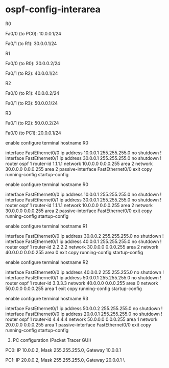 # ospf-config-interarea
R0

Fa0/0 (to PC0): 10.0.0.1/24

Fa0/1 (to R1): 30.0.0.1/24

R1

Fa0/0 (to R0): 30.0.0.2/24

Fa0/1 (to R2): 40.0.0.1/24

R2

Fa0/0 (to R1): 40.0.0.2/24

Fa0/1 (to R3): 50.0.0.1/24

R3

Fa0/1 (to R2): 50.0.0.2/24

Fa0/0 (to PC1): 20.0.0.1/24


enable
configure terminal
hostname R0

interface FastEthernet0/0
 ip address 10.0.0.1 255.255.255.0
 no shutdown
!
interface FastEthernet0/1
 ip address 30.0.0.1 255.255.255.0
 no shutdown
!
router ospf 1
 router-id 1.1.1.1
 network 10.0.0.0 0.0.0.255 area 2
 network 30.0.0.0 0.0.0.255 area 2
 passive-interface FastEthernet0/0
exit
copy running-config startup-config

enable
configure terminal
hostname R0

interface FastEthernet0/0
 ip address 10.0.0.1 255.255.255.0
 no shutdown
!
interface FastEthernet0/1
 ip address 30.0.0.1 255.255.255.0
 no shutdown
!
router ospf 1
 router-id 1.1.1.1
 network 10.0.0.0 0.0.0.255 area 2
 network 30.0.0.0 0.0.0.255 area 2
 passive-interface FastEthernet0/0
exit
copy running-config startup-config


enable
configure terminal
hostname R1

interface FastEthernet0/0
 ip address 30.0.0.2 255.255.255.0
 no shutdown
!
interface FastEthernet0/1
 ip address 40.0.0.1 255.255.255.0
 no shutdown
!
router ospf 1
 router-id 2.2.2.2
 network 30.0.0.0 0.0.0.255 area 2
 network 40.0.0.0 0.0.0.255 area 0
exit
copy running-config startup-config


enable
configure terminal
hostname R2

interface FastEthernet0/0
 ip address 40.0.0.2 255.255.255.0
 no shutdown
!
interface FastEthernet0/1
 ip address 50.0.0.1 255.255.255.0
 no shutdown
!
router ospf 1
 router-id 3.3.3.3
 network 40.0.0.0 0.0.0.255 area 0
 network 50.0.0.0 0.0.0.255 area 1
exit
copy running-config startup-config


enable
configure terminal
hostname R3

interface FastEthernet0/1
 ip address 50.0.0.2 255.255.255.0
 no shutdown
!
interface FastEthernet0/0
 ip address 20.0.0.1 255.255.255.0
 no shutdown
!
router ospf 1
 router-id 4.4.4.4
 network 50.0.0.0 0.0.0.255 area 1
 network 20.0.0.0 0.0.0.255 area 1
 passive-interface FastEthernet0/0
exit
copy running-config startup-config


3) PC configuration (Packet Tracer GUI)

PC0: IP 10.0.0.2, Mask 255.255.255.0, Gateway 10.0.0.1

PC1: IP 20.0.0.2, Mask 255.255.255.0, Gateway 20.0.0.1
\

